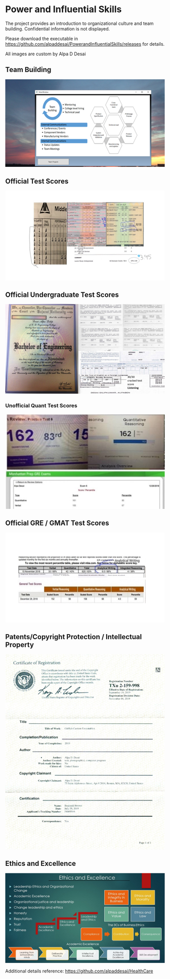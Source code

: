 # Power and Influential Skills

The project provides an introduction to organizational culture and team building. 
Confidential information is not displayed.

Please download the executable in https://github.com/alpaddesai/PowerandInfluentialSkills/releases for details. 

All images are custom by Alpa D Desai 

## Team Building
![image](TeamBuilding.png)

## Official Test Scores 
![image](Grades_marks.jpg)

## Official Undergraduate Test Scores
![image](Bachelor's.jpg)

### Unofficial Quant Test Scores
![image](QuantTestScore.jpg)

## Official GRE / GMAT Test Scores
![image](GREGMAT.jpg)

## Patents/Copyright Protection / Intellectual Property
![image](USCopyrightCertificateofRegistration.png)

## Ethics and Excellence
![image](Ethics.jpg)

Additional details reference: https://github.com/alpaddesai/HealthCare

